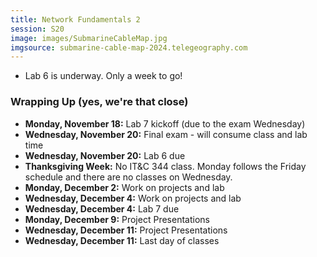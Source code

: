 ```yaml
---
title: Network Fundamentals 2
session: S20
image: images/SubmarineCableMap.jpg
imgsource: submarine-cable-map-2024.telegeography.com
---
```


* Lab 6 is underway. Only a week to go!

### Wrapping Up (yes, we're that close)
* **Monday, November 18:** Lab 7 kickoff (due to the exam Wednesday)
* **Wednesday, November 20:** Final exam - will consume class and lab time
* **Wednesday, November 20:** Lab 6 due
* **Thanksgiving Week:** No IT&C 344 class. Monday follows the Friday schedule and there are no classes on Wednesday.
* **Monday, December 2:** Work on projects and lab
* **Wednesday, December 4:** Work on projects and lab
* **Wednesday, December 4:** Lab 7 due
* **Monday, December 9:** Project Presentations
* **Wednesday, December 11:** Project Presentations
* **Wednesday, December 11:** Last day of classes